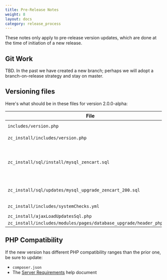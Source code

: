 ```yaml
---
title: Pre-Release Notes 
weight: 8 
layout: docs
category: release_process
---
```


These notes only apply to pre-release version updates, which are done at the time of initiation of a new release. 

## Git Work

TBD.  In the past we have created a new branch; perhaps we will adopt a branch-on-release strategy and stay on master.

## Versioning files 

Here's what should be in these files for version 2.0.0-alpha:

|File | Version 
------|--------
|`includes/version.php`| `define('PROJECT_VERSION_MINOR', '0.0-alpha');`|
|`zc_install/includes/version.php`|`define('PROJECT_VERSION_MINOR', '0.0-alpha');`|
|`zc_install/sql/install/mysql_zencart.sql`|`project_version_patch1` for the two `Zen-Cart Main` rows should be `New Installation-v200-alpha1`<br>`project_version_patch1` for the two `Zen-Cart Database` rows should be `New Installation-v200-alpha1`|
|`zc_install/sql/updates/mysql_upgrade_zencart_200.sql`|`project_version_comment` for the two version rows should be `Version Update 1.5.8->2.0.0-alpha1`|
|`zc_install/includes/systemChecks.yml`|Top `checkDBVersion` block should be `version: '2.0.0'`|
|`zc_install/ajaxLoadUpdatesSql.php`|`'2.0.0'=>array('required'=>'1.5.8'),`|
|`zc_install/includes/modules/pages/database_upgrade/header_php.php`|`$versionArray[] = '2.0.0';`|

## PHP Compatibility 

If the new version has different PHP compatibility ranges than the prior one, be sure to update: 

- `composer.json`
- The [Server Requirements](https://docs.zen-cart.com/user/first_steps/server_requirements/#php-version) help document

